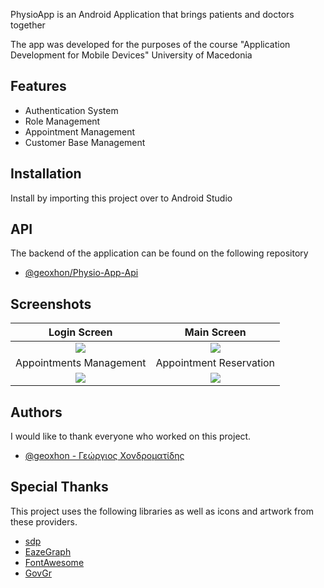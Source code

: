 
PhysioApp is an Android Application that brings patients and doctors together

The app was developed for the purposes of the course "Application Development for Mobile Devices" University of Macedonia

## Features

- Authentication System
- Role Management
- Appointment Management
- Customer Base Management

## Installation

Install by importing this project over to Android Studio

## API

The backend of the application can be found on the following repository

- [@geoxhon/Physio-App-Api](https://github.com/geoxhon/Physio-App-API)
    
## Screenshots
Login Screen |  Main Screen
:-:|:-:
![](https://i.imgur.com/YqzA7vP.png)  |  ![](https://i.imgur.com/or6oivF.png)
Appointments Management |  Appointment Reservation
![](https://i.imgur.com/brRoCYo.png)  |  ![](https://i.imgur.com/PSDUMP5.png)

## Authors
Ι would like to thank everyone who worked on this project.
- [@geoxhon - Γεώργιος Χονδροματίδης](https://github.com/geoxhon/)


## Special Thanks
This project uses the following libraries as well as icons and artwork from these providers.
 - [sdp](https://github.com/intuit/sdp)
 - [EazeGraph](https://github.com/paulroehr/EazeGraph)
 - [FontAwesome](https://fontawesome.com/)
 - [GovGr](https://www.gov.gr/)

